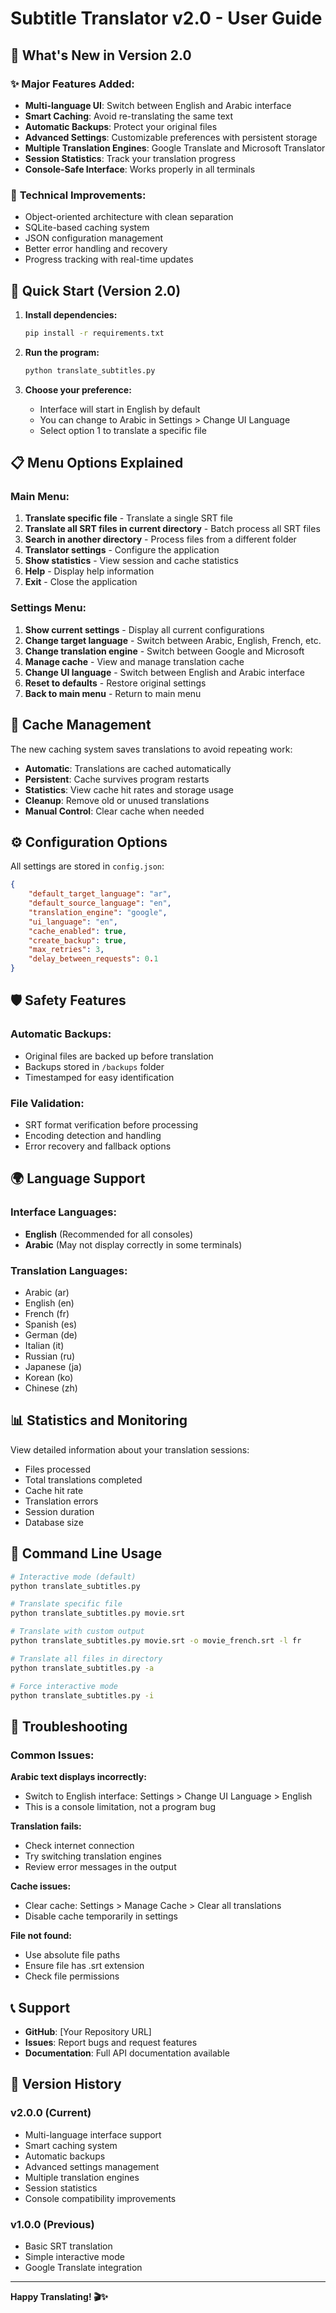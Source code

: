 # Subtitle Translator v2.0 - User Guide

## 🌟 What's New in Version 2.0

### ✨ **Major Features Added:**
- **Multi-language UI**: Switch between English and Arabic interface
- **Smart Caching**: Avoid re-translating the same text
- **Automatic Backups**: Protect your original files
- **Advanced Settings**: Customizable preferences with persistent storage
- **Multiple Translation Engines**: Google Translate and Microsoft Translator
- **Session Statistics**: Track your translation progress
- **Console-Safe Interface**: Works properly in all terminals

### 🔧 **Technical Improvements:**
- Object-oriented architecture with clean separation
- SQLite-based caching system
- JSON configuration management
- Better error handling and recovery
- Progress tracking with real-time updates

## 🚀 Quick Start (Version 2.0)

1. **Install dependencies:**
   ```bash
   pip install -r requirements.txt
   ```

2. **Run the program:**
   ```bash
   python translate_subtitles.py
   ```

3. **Choose your preference:**
   - Interface will start in English by default
   - You can change to Arabic in Settings > Change UI Language
   - Select option 1 to translate a specific file

## 📋 Menu Options Explained

### Main Menu:
1. **Translate specific file** - Translate a single SRT file
2. **Translate all SRT files in current directory** - Batch process all SRT files
3. **Search in another directory** - Process files from a different folder
4. **Translator settings** - Configure the application
5. **Show statistics** - View session and cache statistics
6. **Help** - Display help information
7. **Exit** - Close the application

### Settings Menu:
1. **Show current settings** - Display all current configurations
2. **Change target language** - Switch between Arabic, English, French, etc.
3. **Change translation engine** - Switch between Google and Microsoft
4. **Manage cache** - View and manage translation cache
5. **Change UI language** - Switch between English and Arabic interface
6. **Reset to defaults** - Restore original settings
7. **Back to main menu** - Return to main menu

## 💾 Cache Management

The new caching system saves translations to avoid repeating work:

- **Automatic**: Translations are cached automatically
- **Persistent**: Cache survives program restarts
- **Statistics**: View cache hit rates and storage usage
- **Cleanup**: Remove old or unused translations
- **Manual Control**: Clear cache when needed

## ⚙️ Configuration Options

All settings are stored in `config.json`:

```json
{
    "default_target_language": "ar",
    "default_source_language": "en",
    "translation_engine": "google",
    "ui_language": "en",
    "cache_enabled": true,
    "create_backup": true,
    "max_retries": 3,
    "delay_between_requests": 0.1
}
```

## 🛡️ Safety Features

### Automatic Backups:
- Original files are backed up before translation
- Backups stored in `/backups` folder
- Timestamped for easy identification

### File Validation:
- SRT format verification before processing
- Encoding detection and handling
- Error recovery and fallback options

## 🌍 Language Support

### Interface Languages:
- **English** (Recommended for all consoles)
- **Arabic** (May not display correctly in some terminals)

### Translation Languages:
- Arabic (ar)
- English (en)
- French (fr)
- Spanish (es)
- German (de)
- Italian (it)
- Russian (ru)
- Japanese (ja)
- Korean (ko)
- Chinese (zh)

## 📊 Statistics and Monitoring

View detailed information about your translation sessions:
- Files processed
- Total translations completed
- Cache hit rate
- Translation errors
- Session duration
- Database size

## 🔧 Command Line Usage

```bash
# Interactive mode (default)
python translate_subtitles.py

# Translate specific file
python translate_subtitles.py movie.srt

# Translate with custom output
python translate_subtitles.py movie.srt -o movie_french.srt -l fr

# Translate all files in directory
python translate_subtitles.py -a

# Force interactive mode
python translate_subtitles.py -i
```

## 🐛 Troubleshooting

### Common Issues:

**Arabic text displays incorrectly:**
- Switch to English interface: Settings > Change UI Language > English
- This is a console limitation, not a program bug

**Translation fails:**
- Check internet connection
- Try switching translation engines
- Review error messages in the output

**Cache issues:**
- Clear cache: Settings > Manage Cache > Clear all translations
- Disable cache temporarily in settings

**File not found:**
- Use absolute file paths
- Ensure file has .srt extension
- Check file permissions

## 📞 Support

- **GitHub**: [Your Repository URL]
- **Issues**: Report bugs and request features
- **Documentation**: Full API documentation available

## 🔄 Version History

### v2.0.0 (Current)
- Multi-language interface support
- Smart caching system
- Automatic backups
- Advanced settings management
- Multiple translation engines
- Session statistics
- Console compatibility improvements

### v1.0.0 (Previous)
- Basic SRT translation
- Simple interactive mode
- Google Translate integration

---

**Happy Translating! 🎬✨**

